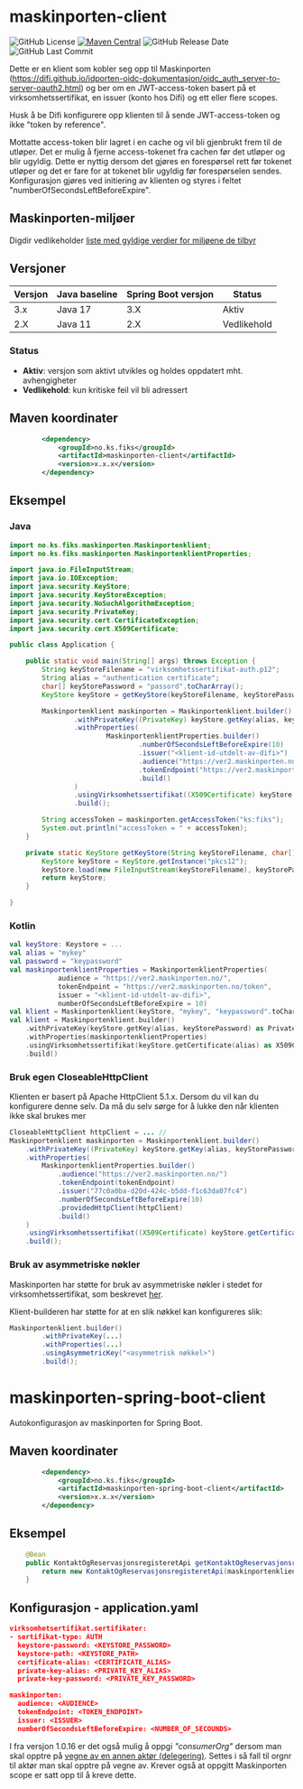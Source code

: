 # maskinporten-client
![GitHub License](https://img.shields.io/github/license/ks-no/fiks-maskinporten)
[![Maven Central](https://img.shields.io/maven-central/v/no.ks.fiks/maskinporten)](https://search.maven.org/artifact/no.ks.fiks/maskinporten)
![GitHub Release Date](https://img.shields.io/github/release-date/ks-no/fiks-maskinporten.svg)
![GitHub Last Commit](https://img.shields.io/github/last-commit/ks-no/fiks-maskinporten.svg)

Dette er en klient som kobler seg opp til Maskinporten (https://difi.github.io/idporten-oidc-dokumentasjon/oidc_auth_server-to-server-oauth2.html) og ber om en JWT-access-token basert på et virksomhetssertifikat, en issuer (konto hos Difi) og ett eller flere scopes.

Husk å be Difi konfigurere opp klienten til å sende JWT-access-token og ikke "token by reference".

Mottatte access-token blir lagret i en cache og vil bli gjenbrukt frem til de utløper. Det er mulig å fjerne access-tokenet fra cachen før det utløper og blir ugyldig. 
Dette er nyttig dersom det gjøres en forespørsel rett før tokenet utløper og det er fare for at tokenet blir ugyldig før forespørselen sendes. 
Konfigurasjon gjøres ved initiering av klienten og styres i feltet "numberOfSecondsLeftBeforeExpire".

## Maskinporten-miljøer
Digdir vedlikeholder [liste med gyldige verdier for miljøene de tilbyr](https://docs.digdir.no/maskinporten_func_wellknown.html)

## Versjoner

| Versjon | Java baseline | Spring Boot versjon | Status      | 
|---------|---------------|---------------------|-------------|
| 3.x     | Java 17       | 3.X                 | Aktiv       | 
| 2.X     | Java 11       | 2.X                 | Vedlikehold |

### Status
- **Aktiv**: versjon som aktivt utvikles og holdes oppdatert mht. avhengigheter
- **Vedlikehold**: kun kritiske feil vil bli adressert


## Maven koordinater
```xml
        <dependency>
            <groupId>no.ks.fiks</groupId>
            <artifactId>maskinporten-client</artifactId>
            <version>x.x.x</version>
        </dependency>
```

## Eksempel
### Java
```java
import no.ks.fiks.maskinporten.Maskinportenklient;
import no.ks.fiks.maskinporten.MaskinportenklientProperties;

import java.io.FileInputStream;
import java.io.IOException;
import java.security.KeyStore;
import java.security.KeyStoreException;
import java.security.NoSuchAlgorithmException;
import java.security.PrivateKey;
import java.security.cert.CertificateException;
import java.security.cert.X509Certificate;

public class Application {

    public static void main(String[] args) throws Exception {
        String keyStoreFilename = "virksomhetssertifikat-auth.p12";
        String alias = "authentication certificate";
        char[] keyStorePassword = "passord".toCharArray();
        KeyStore keyStore = getKeyStore(keyStoreFilename, keyStorePassword);

        Maskinportenklient maskinporten = Maskinportenklient.builder()
                .withPrivateKey((PrivateKey) keyStore.getKey(alias, keyStorePassword))
                .withProperties(
                        MaskinportenklientProperties.builder()
                                .numberOfSecondsLeftBeforeExpire(10)
                                .issuer("<klient-id-utdelt-av-difi>")
                                .audience("https://ver2.maskinporten.no/")
                                .tokenEndpoint("https://ver2.maskinporten.no/token")
                                .build()
                )
                .usingVirksomhetssertifikat((X509Certificate) keyStore.getCertificate(alias))
                .build();

        String accessToken = maskinporten.getAccessToken("ks:fiks");
        System.out.println("accessToken = " + accessToken);
    }

    private static KeyStore getKeyStore(String keyStoreFilename, char[] keyStorePassword) throws KeyStoreException, IOException, CertificateException, NoSuchAlgorithmException {
        KeyStore keyStore = KeyStore.getInstance("pkcs12");
        keyStore.load(new FileInputStream(keyStoreFilename), keyStorePassword);
        return keyStore;
    }

}
```

### Kotlin
```kotlin
val keyStore: Keystore = ...
val alias = "mykey"
val password = "keypassword"
val maskinportenklientProperties = MaskinportenklientProperties(
            audience = "https://ver2.maskinporten.no/",
            tokenEndpoint = "https://ver2.maskinporten.no/token",
            issuer = "<klient-id-utdelt-av-difi>",
            numberOfSecondsLeftBeforeExpire = 10)
val klient = Maskinportenklient(keyStore, "mykey", "keypassword".toCharArray(), maskinportenklientProperties)
val klient = Maskinportenklient.builder()
    .withPrivateKey(keyStore.getKey(alias, keyStorePassword) as PrivateKey)
    .withProperties(maskinportenklientProperties)
    .usingVirksomhetssertifikat(keyStore.getCertificate(alias) as X509Certificate)
    .build()
```
### Bruk egen CloseableHttpClient
Klienten er basert på Apache HttpClient 5.1.x. Dersom du vil kan du konfigurere denne selv. Da må du selv sørge for å lukke den når klienten ikke skal brukes mer
```java
CloseableHttpClient httpClient = ... // 
Maskinportenklient maskinporten = Maskinportenklient.builder()
    .withPrivateKey((PrivateKey) keyStore.getKey(alias, keyStorePassword))
    .withProperties(
        MaskinportenklientProperties.builder()
            .audience("https://ver2.maskinporten.no/")
            .tokenEndpoint(tokenEndpoint)
            .issuer("77c0a0ba-d20d-424c-b5dd-f1c63da07fc4")
            .numberOfSecondsLeftBeforeExpire(10)
            .providedHttpClient(httpClient)
            .build()
    )
    .usingVirksomhetssertifikat((X509Certificate) keyStore.getCertificate(alias))
    .build();
```

### Bruk av asymmetriske nøkler
Maskinporten har støtte for bruk av asymmetriske nøkler i stedet for virksomhetssertifikat, som beskrevet [her](https://docs.digdir.no/docs/Maskinporten/maskinporten_guide_apikonsument#registrere-klient-som-bruker-egen-n%C3%B8kkel).

Klient-builderen har støtte for at en slik nøkkel kan konfigureres slik:
```java
Maskinportenklient.builder()
        .withPrivateKey(...)
        .withProperties(...)
        .usingAsymmetricKey("<asymmetrisk nøkkel>")
        .build();
```

# maskinporten-spring-boot-client
Autokonfigurasjon av maskinporten for Spring Boot.

## Maven koordinater
```xml
        <dependency>
            <groupId>no.ks.fiks</groupId>
            <artifactId>maskinporten-spring-boot-client</artifactId>
            <version>x.x.x</version>
        </dependency>
```
## Eksempel
```java
    @Bean
    public KontaktOgReservasjonsregisteretApi getKontaktOgReservasjonsregisteretApi(Maskinportenklient maskinportenklient) {
        return new KontaktOgReservasjonsregisteretApi(maskinportenklient);
    }
```

## Konfigurasjon - application.yaml
```json
virksomhetsertifikat.sertifikater:
- sertifikat-type: AUTH
  keystore-password: <KEYSTORE_PASSWORD>
  keystore-path: <KEYSTORE_PATH>
  certificate-alias: <CERTIFICATE_ALIAS>
  private-key-alias: <PRIVATE_KEY_ALIAS>
  private-key-password: <PRIVATE_KEY_PASSWORD>

maskinporten:
  audience: <AUDIENCE>
  tokenEndpoint: <TOKEN_ENDPOINT>
  issuer: <ISSUER>
  numberOfSecondsLeftBeforeExpire: <NUMBER_OF_SECOUNDS>
```
I fra versjon 1.0.16 er det også mulig å oppgi _"consumerOrg"_ dersom man skal opptre på [vegne av en annen aktør (delegering)](https://difi.github.io/felleslosninger/maskinporten_func_delegering.html). Settes i så fall til orgnr til aktør man skal opptre på vegne av. Krever også at oppgitt Maskinporten scope er satt opp til å kreve dette.
